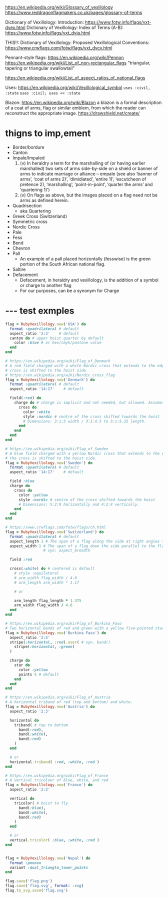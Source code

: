 https://en.wikipedia.org/wiki/Glossary_of_vexillology
https://www.reddragonflagmakers.co.uk/pages/glossary-of-terms


Dictionary of Vexillology: Introduction: https://www.fotw.info/flags/vxt-dvex.html
Dictionary of Vexillology: Index of Terms (A-B): https://www.fotw.info/flags/vxt_dvia.html

THIS!!: Dictionary of Vexillology: Proposed Vexillological Conventions: https://www.crwflags.com/fotw/flags/vxt_dvcv.html

Pennant-style flags: https://en.wikipedia.org/wiki/Pennon
https://en.wikipedia.org/wiki/List_of_non-rectangular_flags
"triangular, tapering or triangular swallowtail"

https://en.wikipedia.org/wiki/List_of_aspect_ratios_of_national_flags

Uses: https://en.wikipedia.org/wiki/Vexillological_symbol
`uses :civil, :state`
`uses :civil; uses << :state`

Blazon: https://en.wikipedia.org/wiki/Blazon
a blazon is a formal description of a coat of arms, flag or similar emblem, from which the reader can reconstruct the appropriate image.
https://drawshield.net/create/

# thigns to imp,ement

* Border/bordure
* Canton
* Impale/Impaled
  1. (v) In heraldry a term for the marshalling of (or having earlier marshalled) two sets of arms side-by-side on a shield or banner of arms to indicate marriage or alliance – empale (see also ‘banner of arms’, ‘coat of arms 2)’, ‘dimidiated’, ‘entire 1)’, ‘escutcheon of pretence 2), ‘marshalling’, ‘point-in-point’, ‘quarter the arms’ and ‘quartering 1)’)
  2. (v) On flags as above, but the images placed on a flag need not be arms as defined herein.
* Quadrisection
  - aka Quartering
* Greek Cross (Switzerland)
* Symmetric cross
* Nordic Cross
* Pale
* Fess
* Bend
* Chevron
* Pall
  - An example of a pall placed horizontally (fesswise) is the green portion of the South African national flag.
* Saltire
* Defacement
  - Defacement, in heraldry and vexillology, is the addition of a symbol or charge to another flag
  - For our purposes, can be a synonym for Charge

# --- test exmples

```ruby
flag = RubyVexillology.new('USA') do
  format :quadrilateral # default
  aspect_ratio '2:3'    # default
  canton do # upper hoist quarter by default
    color :blue # or hex/cmyk/pantone value
  end
end

# https://en.wikipedia.org/wiki/Flag_of_Denmark
# A red field charged with a white Nordic cross that extends to the edges; the vertical part of the
# cross is shifted to the hoist side.
# https://en.wikipedia.org/wiki/Nordic_cross_flag
flag = RubyVexillology.new('Denmark') do
  format :quadrilateral # default
  aspect_ratio '14:17'    # default

  field(:red) do
    charge do # charge is implicit and not needed, but allowed. Assumes horiz/vert centered
      cross do
        color :white
        style :nordic # centre of the cross shifted towards the hoist
        # Dimensions: 3:1:3 width / 3:1:4.5 to 3:1:5.25 length.
      end
    end
  end
end

# https://en.wikipedia.org/wiki/Flag_of_Sweden
# A blue field charged with a yellow Nordic cross that extends to the edges; the vertical part of
# the cross is shifted to the hoist side.
flag = RubyVexillology.new('Sweden') do
  format :quadrilateral # default
  aspect_ratio '14:17'    # default

  field :blue
  charge do
    cross do
      color :yellow
      style :nordic # centre of the cross shifted towards the hoist
      # Dimensions: 5:2:9 horizontally and 4:2:4 vertically.
    end
  end
end

# https://www.crwflags.com/fotw/flags/ch.html
flag = RubyVexillology.new('Switzerland') do
  format :quadrilateral # default
  aspect_length 1 # The span of a flag along the side at right angles to the flagpole
  aspect_width 1 # The span of a flag down the side parallel to the flagpole.
                 # syn: aspect_breadth

  field :red

  cross(:white) do # centered is default
    # style :equilateral
    # arm_width flag_width / 4.6
    # arm_length arm_width * 1.17

    # or

    arm_length flag_length * 1.375
    arm_width flag_width / 4.6
  end
end

# https://en.wikipedia.org/wiki/Flag_of_Burkina_Faso
# Two horizontal bands of red and green with a yellow five-pointed star in the center.
flag = RubyVexillology.new('Burkina Faso') do
  aspect_ratio '2:3'
  stripe(:horizontal, :red).over( # syn. band()
    stripe(:horizontal, :green)
  )

  charge do
    star do
      color :yellow
      points 5 # default
    end
  end
end

# https://en.wikipedia.org/wiki/Flag_of_Austria
# A horizontal triband of red (top and bottom) and white.
flag = RubyVexillology.new('Austria') do
  aspect_ratio '2:3'

  horizontal do
    triband( # top to bottom
      band(:red),
      band(:white),
      band(:red)
    )
  end

  # or
  horizontal.triband( :red, :white, :red )
end

# https://en.wikipedia.org/wiki/Flag_of_France
# A vertical tricolour of blue, white, and red
flag = RubyVexillology.new('France') do
  aspect_ratio '2:3'

  vertical do
    tricolor( # hoist to fly
      band(:blue),
      band(:white),
      band(:red)
    )
  end

  # or
  vertical.tricolor( :blue, :white, :red )
end


flag = RubyVexillology.new('Nepal') do
  format :pennon
  variant :dual_triangle_lower_points
end

flag.save('flag.png')
flag.save('flag.svg', format: :svg)
flag.to_svg.save('flag.svg')
```
